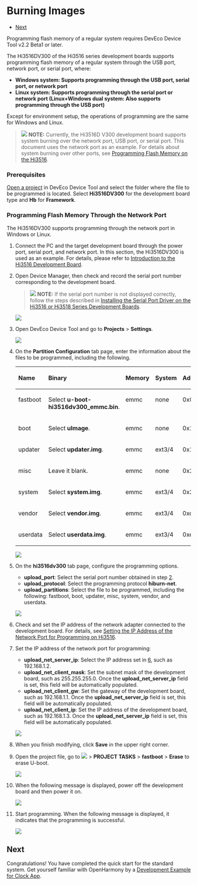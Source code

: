 # Burning Images<a name="EN-US_TOPIC_0000001119964704"></a>

-   [Next](#section5600113114323)

Programming flash memory of a regular system requires DevEco Device Tool v2.2 Beta1 or later.

The Hi3516DV300 of the Hi3516 series development boards supports programming flash memory of a regular system through the USB port, network port, or serial port, where:

-   **Windows system: Supports programming through the USB port, serial port, or network port**
-   **Linux system: Supports programming through the serial port or network port \(Linux+Windows dual system: Also supports programming through the USB port\)**

Except for environment setup, the operations of programming are the same for Windows and Linux.

>![](public_sys-resources/icon-note.gif) **NOTE:** 
>Currently, the Hi3516D V300 development board supports system burning over the network port, USB port, or serial port. This document uses the network port as an example. For details about system burning over other ports, see  [Programming Flash Memory on the Hi3516](https://device.harmonyos.com/en/docs/ide/user-guides/hi3516_upload-0000001052148681).

### Prerequisites<a name="section1458192114718"></a>

[Open a project](https://device.harmonyos.com/en/docs/ide/user-guides/open_project-0000001071680043)  in DevEco Device Tool and select the folder where the file to be programmed is located. Select  **Hi3516DV300**  for the development board type and  **Hb**  for  **Framework**.

### Programming Flash Memory Through the Network Port<a name="section134403184287"></a>

The Hi3516DV300 supports programming through the network port in Windows or Linux.

1.  Connect the PC and the target development board through the power port, serial port, and network port. In this section, the Hi3516DV300 is used as an example. For details, please refer to  [Introduction to the Hi3516 Development Board](https://device.harmonyos.com/en/docs/start/introduce/oem_camera_start_3516-0000001052670587).
2.  <a name="en-us_topic_0000001056443961_li1050616379507"></a>Open Device Manager, then check and record the serial port number corresponding to the development board.

    >![](public_sys-resources/icon-note.gif) **NOTE:** 
    >If the serial port number is not displayed correctly, follow the steps described in  [Installing the Serial Port Driver on the Hi3516 or Hi3518 Series Development Boards](https://device.harmonyos.com/en/docs/ide/user-guides/hi3516_hi3518-drivers-0000001050743695).

    ![](figures/en-us_image_0000001114129428.png)

3.  Open DevEco Device Tool and go to  **Projects**  \>  **Settings**.

    ![](figures/2021-01-27_170334-18.png)

4.  On the  **Partition Configuration**  tab page, enter the information about the files to be programmed, including the following.

    <a name="en-us_topic_0000001056443961_en-us_topic_0000001056443961_table165522468109"></a>
    <table><thead align="left"><tr id="en-us_topic_0000001056443961_en-us_topic_0000001056443961_row955394615107"><th class="cellrowborder" valign="top" width="12.5%" id="mcps1.1.9.1.1"><p id="en-us_topic_0000001056443961_en-us_topic_0000001056443961_p179582053201013"><a name="en-us_topic_0000001056443961_en-us_topic_0000001056443961_p179582053201013"></a><a name="en-us_topic_0000001056443961_en-us_topic_0000001056443961_p179582053201013"></a>Name</p>
    </th>
    <th class="cellrowborder" valign="top" width="12.5%" id="mcps1.1.9.1.2"><p id="en-us_topic_0000001056443961_en-us_topic_0000001056443961_p11958125331010"><a name="en-us_topic_0000001056443961_en-us_topic_0000001056443961_p11958125331010"></a><a name="en-us_topic_0000001056443961_en-us_topic_0000001056443961_p11958125331010"></a>Binary</p>
    </th>
    <th class="cellrowborder" valign="top" width="12.5%" id="mcps1.1.9.1.3"><p id="en-us_topic_0000001056443961_en-us_topic_0000001056443961_p13958115331012"><a name="en-us_topic_0000001056443961_en-us_topic_0000001056443961_p13958115331012"></a><a name="en-us_topic_0000001056443961_en-us_topic_0000001056443961_p13958115331012"></a>Memory</p>
    </th>
    <th class="cellrowborder" valign="top" width="12.5%" id="mcps1.1.9.1.4"><p id="en-us_topic_0000001056443961_en-us_topic_0000001056443961_p1395845361014"><a name="en-us_topic_0000001056443961_en-us_topic_0000001056443961_p1395845361014"></a><a name="en-us_topic_0000001056443961_en-us_topic_0000001056443961_p1395845361014"></a>System</p>
    </th>
    <th class="cellrowborder" valign="top" width="12.5%" id="mcps1.1.9.1.5"><p id="en-us_topic_0000001056443961_en-us_topic_0000001056443961_p595855381010"><a name="en-us_topic_0000001056443961_en-us_topic_0000001056443961_p595855381010"></a><a name="en-us_topic_0000001056443961_en-us_topic_0000001056443961_p595855381010"></a>Address</p>
    </th>
    <th class="cellrowborder" valign="top" width="12.5%" id="mcps1.1.9.1.6"><p id="en-us_topic_0000001056443961_en-us_topic_0000001056443961_p59584533106"><a name="en-us_topic_0000001056443961_en-us_topic_0000001056443961_p59584533106"></a><a name="en-us_topic_0000001056443961_en-us_topic_0000001056443961_p59584533106"></a>Length</p>
    </th>
    <th class="cellrowborder" valign="top" width="12.5%" id="mcps1.1.9.1.7"><p id="en-us_topic_0000001056443961_en-us_topic_0000001056443961_p11553246171019"><a name="en-us_topic_0000001056443961_en-us_topic_0000001056443961_p11553246171019"></a><a name="en-us_topic_0000001056443961_en-us_topic_0000001056443961_p11553246171019"></a>Board</p>
    </th>
    <th class="cellrowborder" valign="top" width="12.5%" id="mcps1.1.9.1.8"><p id="en-us_topic_0000001056443961_en-us_topic_0000001056443961_p195531146161018"><a name="en-us_topic_0000001056443961_en-us_topic_0000001056443961_p195531146161018"></a><a name="en-us_topic_0000001056443961_en-us_topic_0000001056443961_p195531146161018"></a>Type</p>
    </th>
    </tr>
    </thead>
    <tbody><tr id="en-us_topic_0000001056443961_en-us_topic_0000001056443961_row3553154691019"><td class="cellrowborder" valign="top" width="12.5%" headers="mcps1.1.9.1.1 "><p id="en-us_topic_0000001056443961_en-us_topic_0000001056443961_p17958115371017"><a name="en-us_topic_0000001056443961_en-us_topic_0000001056443961_p17958115371017"></a><a name="en-us_topic_0000001056443961_en-us_topic_0000001056443961_p17958115371017"></a>fastboot</p>
    </td>
    <td class="cellrowborder" valign="top" width="12.5%" headers="mcps1.1.9.1.2 "><p id="en-us_topic_0000001056443961_en-us_topic_0000001056443961_p89586532106"><a name="en-us_topic_0000001056443961_en-us_topic_0000001056443961_p89586532106"></a><a name="en-us_topic_0000001056443961_en-us_topic_0000001056443961_p89586532106"></a>Select <strong id="en-us_topic_0000001056443961_en-us_topic_0000001056443961_b1437145020335"><a name="en-us_topic_0000001056443961_en-us_topic_0000001056443961_b1437145020335"></a><a name="en-us_topic_0000001056443961_en-us_topic_0000001056443961_b1437145020335"></a>u-boot-hi3516dv300_emmc.bin</strong>.</p>
    </td>
    <td class="cellrowborder" valign="top" width="12.5%" headers="mcps1.1.9.1.3 "><p id="en-us_topic_0000001056443961_en-us_topic_0000001056443961_p8958115314102"><a name="en-us_topic_0000001056443961_en-us_topic_0000001056443961_p8958115314102"></a><a name="en-us_topic_0000001056443961_en-us_topic_0000001056443961_p8958115314102"></a>emmc</p>
    </td>
    <td class="cellrowborder" valign="top" width="12.5%" headers="mcps1.1.9.1.4 "><p id="en-us_topic_0000001056443961_en-us_topic_0000001056443961_p79581153171020"><a name="en-us_topic_0000001056443961_en-us_topic_0000001056443961_p79581153171020"></a><a name="en-us_topic_0000001056443961_en-us_topic_0000001056443961_p79581153171020"></a>none</p>
    </td>
    <td class="cellrowborder" valign="top" width="12.5%" headers="mcps1.1.9.1.5 "><p id="en-us_topic_0000001056443961_en-us_topic_0000001056443961_p6958195341010"><a name="en-us_topic_0000001056443961_en-us_topic_0000001056443961_p6958195341010"></a><a name="en-us_topic_0000001056443961_en-us_topic_0000001056443961_p6958195341010"></a>0x000000</p>
    </td>
    <td class="cellrowborder" valign="top" width="12.5%" headers="mcps1.1.9.1.6 "><p id="en-us_topic_0000001056443961_en-us_topic_0000001056443961_p795875318101"><a name="en-us_topic_0000001056443961_en-us_topic_0000001056443961_p795875318101"></a><a name="en-us_topic_0000001056443961_en-us_topic_0000001056443961_p795875318101"></a>0x100000</p>
    </td>
    <td class="cellrowborder" rowspan="7" valign="top" width="12.5%" headers="mcps1.1.9.1.7 "><p id="en-us_topic_0000001056443961_en-us_topic_0000001056443961_p13951154061115"><a name="en-us_topic_0000001056443961_en-us_topic_0000001056443961_p13951154061115"></a><a name="en-us_topic_0000001056443961_en-us_topic_0000001056443961_p13951154061115"></a>Select <strong id="en-us_topic_0000001056443961_en-us_topic_0000001056443961_b16219141853414"><a name="en-us_topic_0000001056443961_en-us_topic_0000001056443961_b16219141853414"></a><a name="en-us_topic_0000001056443961_en-us_topic_0000001056443961_b16219141853414"></a>hi3516dv300</strong>.</p>
    </td>
    <td class="cellrowborder" valign="top" width="12.5%" headers="mcps1.1.9.1.8 "><p id="en-us_topic_0000001056443961_en-us_topic_0000001056443961_p135531468109"><a name="en-us_topic_0000001056443961_en-us_topic_0000001056443961_p135531468109"></a><a name="en-us_topic_0000001056443961_en-us_topic_0000001056443961_p135531468109"></a>NA</p>
    </td>
    </tr>
    <tr id="en-us_topic_0000001056443961_en-us_topic_0000001056443961_row1255314611102"><td class="cellrowborder" valign="top" headers="mcps1.1.9.1.1 "><p id="en-us_topic_0000001056443961_en-us_topic_0000001056443961_p995885319102"><a name="en-us_topic_0000001056443961_en-us_topic_0000001056443961_p995885319102"></a><a name="en-us_topic_0000001056443961_en-us_topic_0000001056443961_p995885319102"></a>boot</p>
    </td>
    <td class="cellrowborder" valign="top" headers="mcps1.1.9.1.2 "><p id="en-us_topic_0000001056443961_en-us_topic_0000001056443961_p88121709145"><a name="en-us_topic_0000001056443961_en-us_topic_0000001056443961_p88121709145"></a><a name="en-us_topic_0000001056443961_en-us_topic_0000001056443961_p88121709145"></a>Select <strong id="en-us_topic_0000001056443961_en-us_topic_0000001056443961_b136621723153417"><a name="en-us_topic_0000001056443961_en-us_topic_0000001056443961_b136621723153417"></a><a name="en-us_topic_0000001056443961_en-us_topic_0000001056443961_b136621723153417"></a>uImage</strong>.</p>
    </td>
    <td class="cellrowborder" valign="top" headers="mcps1.1.9.1.3 "><p id="en-us_topic_0000001056443961_en-us_topic_0000001056443961_p109581753101014"><a name="en-us_topic_0000001056443961_en-us_topic_0000001056443961_p109581753101014"></a><a name="en-us_topic_0000001056443961_en-us_topic_0000001056443961_p109581753101014"></a>emmc</p>
    </td>
    <td class="cellrowborder" valign="top" headers="mcps1.1.9.1.4 "><p id="en-us_topic_0000001056443961_en-us_topic_0000001056443961_p10958175313102"><a name="en-us_topic_0000001056443961_en-us_topic_0000001056443961_p10958175313102"></a><a name="en-us_topic_0000001056443961_en-us_topic_0000001056443961_p10958175313102"></a>none</p>
    </td>
    <td class="cellrowborder" valign="top" headers="mcps1.1.9.1.5 "><p id="en-us_topic_0000001056443961_en-us_topic_0000001056443961_p1959185316100"><a name="en-us_topic_0000001056443961_en-us_topic_0000001056443961_p1959185316100"></a><a name="en-us_topic_0000001056443961_en-us_topic_0000001056443961_p1959185316100"></a>0x100000</p>
    </td>
    <td class="cellrowborder" valign="top" headers="mcps1.1.9.1.6 "><p id="en-us_topic_0000001056443961_en-us_topic_0000001056443961_p10959135314102"><a name="en-us_topic_0000001056443961_en-us_topic_0000001056443961_p10959135314102"></a><a name="en-us_topic_0000001056443961_en-us_topic_0000001056443961_p10959135314102"></a>0xf00000</p>
    </td>
    <td class="cellrowborder" valign="top" headers="mcps1.1.9.1.7 "><p id="en-us_topic_0000001056443961_en-us_topic_0000001056443961_p0554546111013"><a name="en-us_topic_0000001056443961_en-us_topic_0000001056443961_p0554546111013"></a><a name="en-us_topic_0000001056443961_en-us_topic_0000001056443961_p0554546111013"></a>NA</p>
    </td>
    </tr>
    <tr id="en-us_topic_0000001056443961_en-us_topic_0000001056443961_row19554104611015"><td class="cellrowborder" valign="top" headers="mcps1.1.9.1.1 "><p id="en-us_topic_0000001056443961_en-us_topic_0000001056443961_p139598532103"><a name="en-us_topic_0000001056443961_en-us_topic_0000001056443961_p139598532103"></a><a name="en-us_topic_0000001056443961_en-us_topic_0000001056443961_p139598532103"></a>updater</p>
    </td>
    <td class="cellrowborder" valign="top" headers="mcps1.1.9.1.2 "><p id="en-us_topic_0000001056443961_en-us_topic_0000001056443961_p1781314013140"><a name="en-us_topic_0000001056443961_en-us_topic_0000001056443961_p1781314013140"></a><a name="en-us_topic_0000001056443961_en-us_topic_0000001056443961_p1781314013140"></a>Select <strong id="en-us_topic_0000001056443961_en-us_topic_0000001056443961_b9127234183412"><a name="en-us_topic_0000001056443961_en-us_topic_0000001056443961_b9127234183412"></a><a name="en-us_topic_0000001056443961_en-us_topic_0000001056443961_b9127234183412"></a>updater.img</strong>.</p>
    </td>
    <td class="cellrowborder" valign="top" headers="mcps1.1.9.1.3 "><p id="en-us_topic_0000001056443961_en-us_topic_0000001056443961_p395995311105"><a name="en-us_topic_0000001056443961_en-us_topic_0000001056443961_p395995311105"></a><a name="en-us_topic_0000001056443961_en-us_topic_0000001056443961_p395995311105"></a>emmc</p>
    </td>
    <td class="cellrowborder" valign="top" headers="mcps1.1.9.1.4 "><p id="en-us_topic_0000001056443961_en-us_topic_0000001056443961_p129591153181015"><a name="en-us_topic_0000001056443961_en-us_topic_0000001056443961_p129591153181015"></a><a name="en-us_topic_0000001056443961_en-us_topic_0000001056443961_p129591153181015"></a>ext3/4</p>
    </td>
    <td class="cellrowborder" valign="top" headers="mcps1.1.9.1.5 "><p id="en-us_topic_0000001056443961_en-us_topic_0000001056443961_p169591532101"><a name="en-us_topic_0000001056443961_en-us_topic_0000001056443961_p169591532101"></a><a name="en-us_topic_0000001056443961_en-us_topic_0000001056443961_p169591532101"></a>0x1000000</p>
    </td>
    <td class="cellrowborder" valign="top" headers="mcps1.1.9.1.6 "><p id="en-us_topic_0000001056443961_en-us_topic_0000001056443961_p7959953151017"><a name="en-us_topic_0000001056443961_en-us_topic_0000001056443961_p7959953151017"></a><a name="en-us_topic_0000001056443961_en-us_topic_0000001056443961_p7959953151017"></a>0x1400000</p>
    </td>
    <td class="cellrowborder" valign="top" headers="mcps1.1.9.1.7 "><p id="en-us_topic_0000001056443961_en-us_topic_0000001056443961_p45547467107"><a name="en-us_topic_0000001056443961_en-us_topic_0000001056443961_p45547467107"></a><a name="en-us_topic_0000001056443961_en-us_topic_0000001056443961_p45547467107"></a>NA</p>
    </td>
    </tr>
    <tr id="en-us_topic_0000001056443961_en-us_topic_0000001056443961_row65541460107"><td class="cellrowborder" valign="top" headers="mcps1.1.9.1.1 "><p id="en-us_topic_0000001056443961_en-us_topic_0000001056443961_p6959125319108"><a name="en-us_topic_0000001056443961_en-us_topic_0000001056443961_p6959125319108"></a><a name="en-us_topic_0000001056443961_en-us_topic_0000001056443961_p6959125319108"></a>misc</p>
    </td>
    <td class="cellrowborder" valign="top" headers="mcps1.1.9.1.2 "><p id="en-us_topic_0000001056443961_en-us_topic_0000001056443961_p481318071415"><a name="en-us_topic_0000001056443961_en-us_topic_0000001056443961_p481318071415"></a><a name="en-us_topic_0000001056443961_en-us_topic_0000001056443961_p481318071415"></a>Leave it blank.</p>
    </td>
    <td class="cellrowborder" valign="top" headers="mcps1.1.9.1.3 "><p id="en-us_topic_0000001056443961_en-us_topic_0000001056443961_p795918532103"><a name="en-us_topic_0000001056443961_en-us_topic_0000001056443961_p795918532103"></a><a name="en-us_topic_0000001056443961_en-us_topic_0000001056443961_p795918532103"></a>emmc</p>
    </td>
    <td class="cellrowborder" valign="top" headers="mcps1.1.9.1.4 "><p id="en-us_topic_0000001056443961_en-us_topic_0000001056443961_p1695919534108"><a name="en-us_topic_0000001056443961_en-us_topic_0000001056443961_p1695919534108"></a><a name="en-us_topic_0000001056443961_en-us_topic_0000001056443961_p1695919534108"></a>none</p>
    </td>
    <td class="cellrowborder" valign="top" headers="mcps1.1.9.1.5 "><p id="en-us_topic_0000001056443961_en-us_topic_0000001056443961_p12959205317102"><a name="en-us_topic_0000001056443961_en-us_topic_0000001056443961_p12959205317102"></a><a name="en-us_topic_0000001056443961_en-us_topic_0000001056443961_p12959205317102"></a>0x2400000</p>
    </td>
    <td class="cellrowborder" valign="top" headers="mcps1.1.9.1.6 "><p id="en-us_topic_0000001056443961_en-us_topic_0000001056443961_p6959125331017"><a name="en-us_topic_0000001056443961_en-us_topic_0000001056443961_p6959125331017"></a><a name="en-us_topic_0000001056443961_en-us_topic_0000001056443961_p6959125331017"></a>0x100000</p>
    </td>
    <td class="cellrowborder" valign="top" headers="mcps1.1.9.1.7 "><p id="en-us_topic_0000001056443961_en-us_topic_0000001056443961_p65546468102"><a name="en-us_topic_0000001056443961_en-us_topic_0000001056443961_p65546468102"></a><a name="en-us_topic_0000001056443961_en-us_topic_0000001056443961_p65546468102"></a>NA</p>
    </td>
    </tr>
    <tr id="en-us_topic_0000001056443961_en-us_topic_0000001056443961_row145541746191011"><td class="cellrowborder" valign="top" headers="mcps1.1.9.1.1 "><p id="en-us_topic_0000001056443961_en-us_topic_0000001056443961_p1595945313105"><a name="en-us_topic_0000001056443961_en-us_topic_0000001056443961_p1595945313105"></a><a name="en-us_topic_0000001056443961_en-us_topic_0000001056443961_p1595945313105"></a>system</p>
    </td>
    <td class="cellrowborder" valign="top" headers="mcps1.1.9.1.2 "><p id="en-us_topic_0000001056443961_en-us_topic_0000001056443961_p2813160161420"><a name="en-us_topic_0000001056443961_en-us_topic_0000001056443961_p2813160161420"></a><a name="en-us_topic_0000001056443961_en-us_topic_0000001056443961_p2813160161420"></a>Select <strong id="en-us_topic_0000001056443961_en-us_topic_0000001056443961_b15994111173812"><a name="en-us_topic_0000001056443961_en-us_topic_0000001056443961_b15994111173812"></a><a name="en-us_topic_0000001056443961_en-us_topic_0000001056443961_b15994111173812"></a>system.img</strong>.</p>
    </td>
    <td class="cellrowborder" valign="top" headers="mcps1.1.9.1.3 "><p id="en-us_topic_0000001056443961_en-us_topic_0000001056443961_p395985317100"><a name="en-us_topic_0000001056443961_en-us_topic_0000001056443961_p395985317100"></a><a name="en-us_topic_0000001056443961_en-us_topic_0000001056443961_p395985317100"></a>emmc</p>
    </td>
    <td class="cellrowborder" valign="top" headers="mcps1.1.9.1.4 "><p id="en-us_topic_0000001056443961_en-us_topic_0000001056443961_p295955331017"><a name="en-us_topic_0000001056443961_en-us_topic_0000001056443961_p295955331017"></a><a name="en-us_topic_0000001056443961_en-us_topic_0000001056443961_p295955331017"></a>ext3/4</p>
    </td>
    <td class="cellrowborder" valign="top" headers="mcps1.1.9.1.5 "><p id="en-us_topic_0000001056443961_en-us_topic_0000001056443961_p129591853111013"><a name="en-us_topic_0000001056443961_en-us_topic_0000001056443961_p129591853111013"></a><a name="en-us_topic_0000001056443961_en-us_topic_0000001056443961_p129591853111013"></a>0x2500000</p>
    </td>
    <td class="cellrowborder" valign="top" headers="mcps1.1.9.1.6 "><p id="en-us_topic_0000001056443961_en-us_topic_0000001056443961_p109591753131011"><a name="en-us_topic_0000001056443961_en-us_topic_0000001056443961_p109591753131011"></a><a name="en-us_topic_0000001056443961_en-us_topic_0000001056443961_p109591753131011"></a>0xceb00000</p>
    </td>
    <td class="cellrowborder" valign="top" headers="mcps1.1.9.1.7 "><p id="en-us_topic_0000001056443961_en-us_topic_0000001056443961_p75551646171014"><a name="en-us_topic_0000001056443961_en-us_topic_0000001056443961_p75551646171014"></a><a name="en-us_topic_0000001056443961_en-us_topic_0000001056443961_p75551646171014"></a>NA</p>
    </td>
    </tr>
    <tr id="en-us_topic_0000001056443961_en-us_topic_0000001056443961_row655564620109"><td class="cellrowborder" valign="top" headers="mcps1.1.9.1.1 "><p id="en-us_topic_0000001056443961_en-us_topic_0000001056443961_p12960155351019"><a name="en-us_topic_0000001056443961_en-us_topic_0000001056443961_p12960155351019"></a><a name="en-us_topic_0000001056443961_en-us_topic_0000001056443961_p12960155351019"></a>vendor</p>
    </td>
    <td class="cellrowborder" valign="top" headers="mcps1.1.9.1.2 "><p id="en-us_topic_0000001056443961_en-us_topic_0000001056443961_p1881360181418"><a name="en-us_topic_0000001056443961_en-us_topic_0000001056443961_p1881360181418"></a><a name="en-us_topic_0000001056443961_en-us_topic_0000001056443961_p1881360181418"></a>Select <strong id="en-us_topic_0000001056443961_en-us_topic_0000001056443961_b715941813818"><a name="en-us_topic_0000001056443961_en-us_topic_0000001056443961_b715941813818"></a><a name="en-us_topic_0000001056443961_en-us_topic_0000001056443961_b715941813818"></a>vendor.img</strong>.</p>
    </td>
    <td class="cellrowborder" valign="top" headers="mcps1.1.9.1.3 "><p id="en-us_topic_0000001056443961_en-us_topic_0000001056443961_p796013532101"><a name="en-us_topic_0000001056443961_en-us_topic_0000001056443961_p796013532101"></a><a name="en-us_topic_0000001056443961_en-us_topic_0000001056443961_p796013532101"></a>emmc</p>
    </td>
    <td class="cellrowborder" valign="top" headers="mcps1.1.9.1.4 "><p id="en-us_topic_0000001056443961_en-us_topic_0000001056443961_p119607538107"><a name="en-us_topic_0000001056443961_en-us_topic_0000001056443961_p119607538107"></a><a name="en-us_topic_0000001056443961_en-us_topic_0000001056443961_p119607538107"></a>ext3/4</p>
    </td>
    <td class="cellrowborder" valign="top" headers="mcps1.1.9.1.5 "><p id="en-us_topic_0000001056443961_en-us_topic_0000001056443961_p11960165321019"><a name="en-us_topic_0000001056443961_en-us_topic_0000001056443961_p11960165321019"></a><a name="en-us_topic_0000001056443961_en-us_topic_0000001056443961_p11960165321019"></a>0xd1000000</p>
    </td>
    <td class="cellrowborder" valign="top" headers="mcps1.1.9.1.6 "><p id="en-us_topic_0000001056443961_en-us_topic_0000001056443961_p16960653141017"><a name="en-us_topic_0000001056443961_en-us_topic_0000001056443961_p16960653141017"></a><a name="en-us_topic_0000001056443961_en-us_topic_0000001056443961_p16960653141017"></a>0x10000000</p>
    </td>
    <td class="cellrowborder" valign="top" headers="mcps1.1.9.1.7 "><p id="en-us_topic_0000001056443961_en-us_topic_0000001056443961_p955584631011"><a name="en-us_topic_0000001056443961_en-us_topic_0000001056443961_p955584631011"></a><a name="en-us_topic_0000001056443961_en-us_topic_0000001056443961_p955584631011"></a>NA</p>
    </td>
    </tr>
    <tr id="en-us_topic_0000001056443961_en-us_topic_0000001056443961_row6555646161014"><td class="cellrowborder" valign="top" headers="mcps1.1.9.1.1 "><p id="en-us_topic_0000001056443961_en-us_topic_0000001056443961_p196065341017"><a name="en-us_topic_0000001056443961_en-us_topic_0000001056443961_p196065341017"></a><a name="en-us_topic_0000001056443961_en-us_topic_0000001056443961_p196065341017"></a>userdata</p>
    </td>
    <td class="cellrowborder" valign="top" headers="mcps1.1.9.1.2 "><p id="en-us_topic_0000001056443961_en-us_topic_0000001056443961_p16813140141420"><a name="en-us_topic_0000001056443961_en-us_topic_0000001056443961_p16813140141420"></a><a name="en-us_topic_0000001056443961_en-us_topic_0000001056443961_p16813140141420"></a>Select <strong id="en-us_topic_0000001056443961_en-us_topic_0000001056443961_b182717279384"><a name="en-us_topic_0000001056443961_en-us_topic_0000001056443961_b182717279384"></a><a name="en-us_topic_0000001056443961_en-us_topic_0000001056443961_b182717279384"></a>userdata.img</strong>.</p>
    </td>
    <td class="cellrowborder" valign="top" headers="mcps1.1.9.1.3 "><p id="en-us_topic_0000001056443961_en-us_topic_0000001056443961_p896065318103"><a name="en-us_topic_0000001056443961_en-us_topic_0000001056443961_p896065318103"></a><a name="en-us_topic_0000001056443961_en-us_topic_0000001056443961_p896065318103"></a>emmc</p>
    </td>
    <td class="cellrowborder" valign="top" headers="mcps1.1.9.1.4 "><p id="en-us_topic_0000001056443961_en-us_topic_0000001056443961_p12960155361018"><a name="en-us_topic_0000001056443961_en-us_topic_0000001056443961_p12960155361018"></a><a name="en-us_topic_0000001056443961_en-us_topic_0000001056443961_p12960155361018"></a>ext3/4</p>
    </td>
    <td class="cellrowborder" valign="top" headers="mcps1.1.9.1.5 "><p id="en-us_topic_0000001056443961_en-us_topic_0000001056443961_p1596013531108"><a name="en-us_topic_0000001056443961_en-us_topic_0000001056443961_p1596013531108"></a><a name="en-us_topic_0000001056443961_en-us_topic_0000001056443961_p1596013531108"></a>0xe1000000</p>
    </td>
    <td class="cellrowborder" valign="top" headers="mcps1.1.9.1.6 "><p id="en-us_topic_0000001056443961_en-us_topic_0000001056443961_p89601753161016"><a name="en-us_topic_0000001056443961_en-us_topic_0000001056443961_p89601753161016"></a><a name="en-us_topic_0000001056443961_en-us_topic_0000001056443961_p89601753161016"></a>0x5b800000</p>
    </td>
    <td class="cellrowborder" valign="top" headers="mcps1.1.9.1.7 "><p id="en-us_topic_0000001056443961_en-us_topic_0000001056443961_p8556194619109"><a name="en-us_topic_0000001056443961_en-us_topic_0000001056443961_p8556194619109"></a><a name="en-us_topic_0000001056443961_en-us_topic_0000001056443961_p8556194619109"></a>NA</p>
    </td>
    </tr>
    </tbody>
    </table>

    ![](figures/en-us_image_0000001160527611.png)

5.  On the  **hi3516dv300**  tab page, configure the programming options.

    -   **upload\_port**: Select the serial port number obtained in step  [2](#en-us_topic_0000001056443961_li1050616379507).
    -   **upload\_protocol**: Select the programming protocol  **hiburn-net**.
    -   **upload\_partitions**: Select the file to be programmed, including the following: fastboot, boot, updater, misc, system, vendor, and userdata.

    ![](figures/en-us_image_0000001117621400.png)

6.  Check and set the IP address of the network adapter connected to the development board. For details, see  [Setting the IP Address of the Network Port for Programming on Hi3516](https://device.harmonyos.com/en/docs/ide/user-guides/set_ipaddress-0000001141825075).
7.  Set the IP address of the network port for programming:

    -   **upload\_net\_server\_ip**: Select the IP address set in  [6](en-us_topic_0000001056443961.md#li1558813168234), such as 192.168.1.2.
    -   **upload\_net\_client\_mask**: Set the subnet mask of the development board, such as 255.255.255.0. Once the  **upload\_net\_server\_ip**  field is set, this field will be automatically populated. 
    -   **upload\_net\_client\_gw**: Set the gateway of the development board, such as 192.168.1.1. Once the  **upload\_net\_server\_ip**  field is set, this field will be automatically populated. 
    -   **upload\_net\_client\_ip**: Set the IP address of the development board, such as 192.168.1.3. Once the  **upload\_net\_server\_ip**  field is set, this field will be automatically populated. 

    ![](figures/en-us_image_0000001117463460.png)

8.  When you finish modifying, click  **Save**  in the upper right corner.
9.  Open the project file, go to  ![](figures/2021-01-27_170334-19.png)  \>  **PROJECT TASKS**  \>  **fastboot**  \>  **Erase**  to erase U-boot.

    ![](figures/en-us_image_0000001163045527.png)

10. When the following message is displayed, power off the development board and then power it on.

    ![](figures/en-us_image_0000001114129432.png)

11. Start programming. When the following message is displayed, it indicates that the programming is successful.

    ![](figures/en-us_image_0000001113969542.png)


## Next<a name="section5600113114323"></a>

Congratulations! You have completed the quick start for the standard system. Get yourself familiar with OpenHarmony by a  [Development Example for Clock App](../guide/development-example-for-clock-apps.md).

